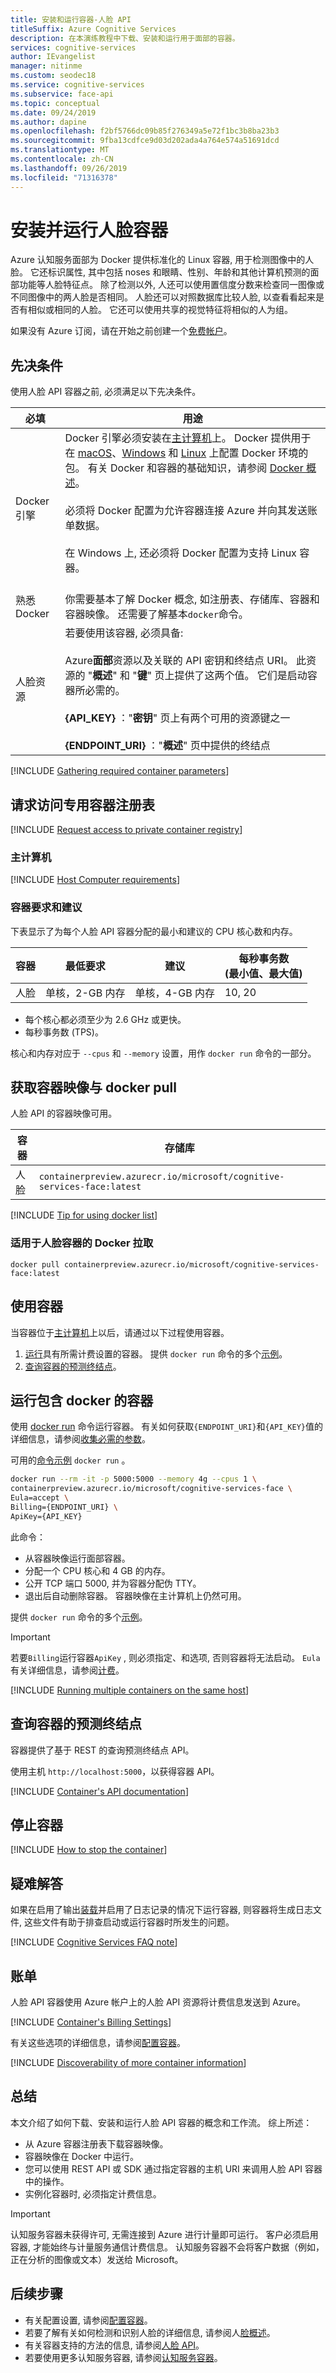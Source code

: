 ```yaml
---
title: 安装和运行容器-人脸 API
titleSuffix: Azure Cognitive Services
description: 在本演练教程中下载、安装和运行用于面部的容器。
services: cognitive-services
author: IEvangelist
manager: nitinme
ms.custom: seodec18
ms.service: cognitive-services
ms.subservice: face-api
ms.topic: conceptual
ms.date: 09/24/2019
ms.author: dapine
ms.openlocfilehash: f2bf5766dc09b85f276349a5e72f1bc3b8ba23b3
ms.sourcegitcommit: 9fba13cdfce9d03d202ada4a764e574a51691dcd
ms.translationtype: MT
ms.contentlocale: zh-CN
ms.lasthandoff: 09/26/2019
ms.locfileid: "71316378"
---
```

# <a name="install-and-run-face-containers"></a>安装并运行人脸容器

Azure 认知服务面部为 Docker 提供标准化的 Linux 容器, 用于检测图像中的人脸。 它还标识属性, 其中包括 noses 和眼睛、性别、年龄和其他计算机预测的面部功能等人脸特征点。 除了检测以外, 人还可以使用置信度分数来检查同一图像或不同图像中的两人脸是否相同。 人脸还可以对照数据库比较人脸, 以查看看起来是否有相似或相同的人脸。 它还可以使用共享的视觉特征将相似的人为组。

如果没有 Azure 订阅，请在开始之前创建一个[免费帐户](https://azure.microsoft.com/free/?WT.mc_id=A261C142F)。

## <a name="prerequisites"></a>先决条件

使用人脸 API 容器之前, 必须满足以下先决条件。

|必填|用途|
|--|--|
|Docker 引擎| Docker 引擎必须安装在[主计算机](#the-host-computer)上。 Docker 提供用于在 [macOS](https://docs.docker.com/docker-for-mac/)、[Windows](https://docs.docker.com/docker-for-windows/) 和 [Linux](https://docs.docker.com/engine/installation/#supported-platforms) 上配置 Docker 环境的包。 有关 Docker 和容器的基础知识，请参阅 [Docker 概述](https://docs.docker.com/engine/docker-overview/)。<br><br> 必须将 Docker 配置为允许容器连接 Azure 并向其发送账单数据。 <br><br> 在 Windows 上, 还必须将 Docker 配置为支持 Linux 容器。<br><br>|
|熟悉 Docker | 你需要基本了解 Docker 概念, 如注册表、存储库、容器和容器映像。 还需要了解基本`docker`命令。| 
|人脸资源 |若要使用该容器, 必须具备:<br><br>Azure**面部**资源以及关联的 API 密钥和终结点 URI。 此资源的 "**概述**" 和 "**键**" 页上提供了这两个值。 它们是启动容器所必需的。<br><br>**{API_KEY}** ："**密钥**" 页上有两个可用的资源键之一<br><br>**{ENDPOINT_URI}** ："**概述**" 页中提供的终结点

[!INCLUDE [Gathering required container parameters](../containers/includes/container-gathering-required-parameters.md)]

## <a name="request-access-to-the-private-container-registry"></a>请求访问专用容器注册表

[!INCLUDE [Request access to private container registry](../../../includes/cognitive-services-containers-request-access.md)]

### <a name="the-host-computer"></a>主计算机

[!INCLUDE [Host Computer requirements](../../../includes/cognitive-services-containers-host-computer.md)]

### <a name="container-requirements-and-recommendations"></a>容器要求和建议

下表显示了为每个人脸 API 容器分配的最小和建议的 CPU 核心数和内存。

| 容器 | 最低要求 | 建议 | 每秒事务数<br>(最小值、最大值)|
|-----------|---------|-------------|--|
|人脸 | 单核，2-GB 内存 | 单核，4-GB 内存 |10, 20|

* 每个核心都必须至少为 2.6 GHz 或更快。
* 每秒事务数 (TPS)。

核心和内存对应于 `--cpus` 和 `--memory` 设置，用作 `docker run` 命令的一部分。

## <a name="get-the-container-image-with-docker-pull"></a>获取容器映像与 docker pull

人脸 API 的容器映像可用。 

| 容器 | 存储库 |
|-----------|------------|
| 人脸 | `containerpreview.azurecr.io/microsoft/cognitive-services-face:latest` |

[!INCLUDE [Tip for using docker list](../../../includes/cognitive-services-containers-docker-list-tip.md)]

### <a name="docker-pull-for-the-face-container"></a>适用于人脸容器的 Docker 拉取

```
docker pull containerpreview.azurecr.io/microsoft/cognitive-services-face:latest
```

## <a name="use-the-container"></a>使用容器

当容器位于[主计算机](#the-host-computer)上以后，请通过以下过程使用容器。

1. [运行](#run-the-container-with-docker-run)具有所需计费设置的容器。 提供 `docker run` 命令的多个[示例](./face-resource-container-config.md#example-docker-run-commands)。 
1. [查询容器的预测终结点](#query-the-containers-prediction-endpoint)。 

## <a name="run-the-container-with-docker-run"></a>运行包含 docker 的容器

使用 [docker run](https://docs.docker.com/engine/reference/commandline/run/) 命令运行容器。 有关如何获取`{ENDPOINT_URI}`和`{API_KEY}`值的详细信息，请参阅[收集必需的参数](#gathering-required-parameters)。

可用的[命令示例](face-resource-container-config.md#example-docker-run-commands) `docker run` 。

```bash
docker run --rm -it -p 5000:5000 --memory 4g --cpus 1 \
containerpreview.azurecr.io/microsoft/cognitive-services-face \
Eula=accept \
Billing={ENDPOINT_URI} \
ApiKey={API_KEY}
```

此命令：

* 从容器映像运行面部容器。
* 分配一个 CPU 核心和 4 GB 的内存。
* 公开 TCP 端口 5000, 并为容器分配伪 TTY。
* 退出后自动删除容器。 容器映像在主计算机上仍然可用。 

提供 `docker run` 命令的多个[示例](./face-resource-container-config.md#example-docker-run-commands)。 

> [!IMPORTANT]
> 若要`Billing`运行容器`ApiKey` , 则必须指定、和选项, 否则容器将无法启动。 `Eula` 有关详细信息，请参阅[计费](#billing)。

[!INCLUDE [Running multiple containers on the same host](../../../includes/cognitive-services-containers-run-multiple-same-host.md)]


## <a name="query-the-containers-prediction-endpoint"></a>查询容器的预测终结点

容器提供了基于 REST 的查询预测终结点 API。 

使用主机 `http://localhost:5000`，以获得容器 API。


<!--  ## Validate container is running -->

[!INCLUDE [Container's API documentation](../../../includes/cognitive-services-containers-api-documentation.md)]

## <a name="stop-the-container"></a>停止容器

[!INCLUDE [How to stop the container](../../../includes/cognitive-services-containers-stop.md)]

## <a name="troubleshooting"></a>疑难解答

如果在启用了输出[装载](./face-resource-container-config.md#mount-settings)并启用了日志记录的情况下运行容器, 则容器将生成日志文件, 这些文件有助于排查启动或运行容器时所发生的问题。

[!INCLUDE [Cognitive Services FAQ note](../containers/includes/cognitive-services-faq-note.md)]

## <a name="billing"></a>账单

人脸 API 容器使用 Azure 帐户上的人脸 API 资源将计费信息发送到 Azure。 

[!INCLUDE [Container's Billing Settings](../../../includes/cognitive-services-containers-how-to-billing-info.md)]

有关这些选项的详细信息，请参阅[配置容器](./face-resource-container-config.md)。

<!--blogs/samples/video coures -->

[!INCLUDE [Discoverability of more container information](../../../includes/cognitive-services-containers-discoverability.md)]

## <a name="summary"></a>总结

本文介绍了如何下载、安装和运行人脸 API 容器的概念和工作流。 综上所述：

* 从 Azure 容器注册表下载容器映像。
* 容器映像在 Docker 中运行。
* 您可以使用 REST API 或 SDK 通过指定容器的主机 URI 来调用人脸 API 容器中的操作。
* 实例化容器时, 必须指定计费信息。

> [!IMPORTANT]
> 认知服务容器未获得许可, 无需连接到 Azure 进行计量即可运行。 客户必须启用容器, 才能始终与计量服务通信计费信息。 认知服务容器不会将客户数据（例如，正在分析的图像或文本）发送给 Microsoft。

## <a name="next-steps"></a>后续步骤

* 有关配置设置, 请参阅[配置容器](face-resource-container-config.md)。
* 若要了解有关如何检测和识别人脸的详细信息, 请参阅人[脸概述](Overview.md)。
* 有关容器支持的方法的信息, 请参阅[人脸 API](//westus.dev.cognitive.microsoft.com/docs/services/563879b61984550e40cbbe8d/operations/563879b61984550f30395236)。
* 若要使用更多认知服务容器, 请参阅[认知服务容器](../cognitive-services-container-support.md)。

